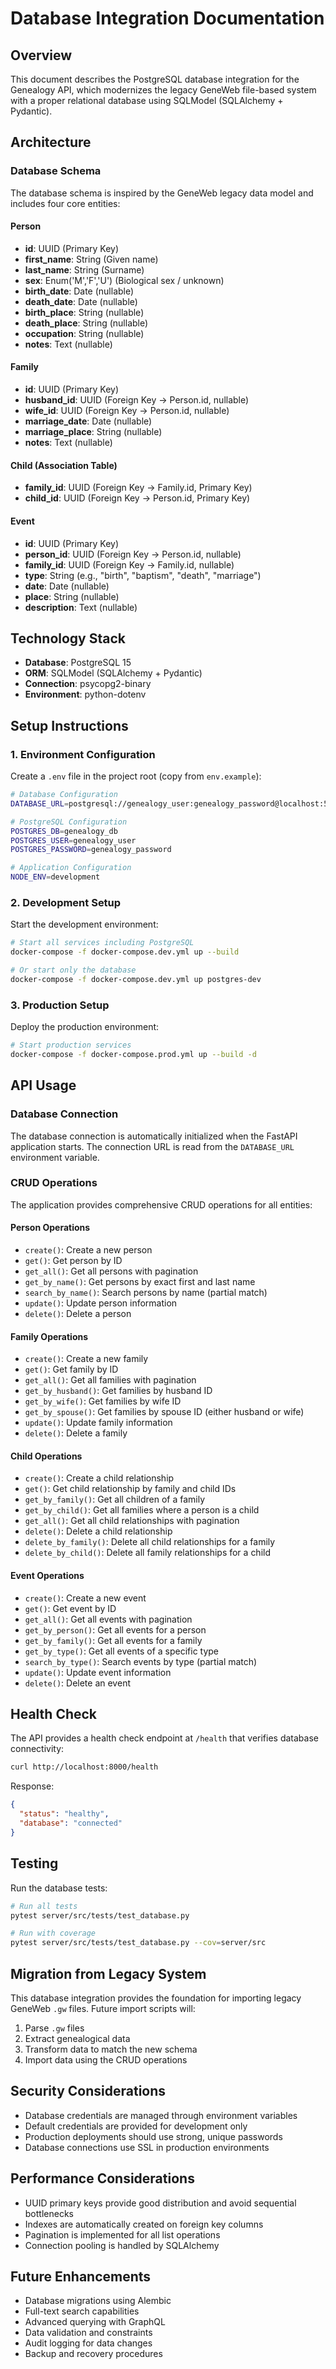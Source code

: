 # Database Integration Documentation

## Overview

This document describes the PostgreSQL database integration for the Genealogy API, which modernizes the legacy GeneWeb file-based system with a proper relational database using SQLModel (SQLAlchemy + Pydantic).

## Architecture

### Database Schema

The database schema is inspired by the GeneWeb legacy data model and includes four core entities:

#### Person
- **id**: UUID (Primary Key)
- **first_name**: String (Given name)
- **last_name**: String (Surname)
- **sex**: Enum('M','F','U') (Biological sex / unknown)
- **birth_date**: Date (nullable)
- **death_date**: Date (nullable)
- **birth_place**: String (nullable)
- **death_place**: String (nullable)
- **occupation**: String (nullable)
- **notes**: Text (nullable)

#### Family
- **id**: UUID (Primary Key)
- **husband_id**: UUID (Foreign Key → Person.id, nullable)
- **wife_id**: UUID (Foreign Key → Person.id, nullable)
- **marriage_date**: Date (nullable)
- **marriage_place**: String (nullable)
- **notes**: Text (nullable)

#### Child (Association Table)
- **family_id**: UUID (Foreign Key → Family.id, Primary Key)
- **child_id**: UUID (Foreign Key → Person.id, Primary Key)

#### Event
- **id**: UUID (Primary Key)
- **person_id**: UUID (Foreign Key → Person.id, nullable)
- **family_id**: UUID (Foreign Key → Family.id, nullable)
- **type**: String (e.g., "birth", "baptism", "death", "marriage")
- **date**: Date (nullable)
- **place**: String (nullable)
- **description**: Text (nullable)

## Technology Stack

- **Database**: PostgreSQL 15
- **ORM**: SQLModel (SQLAlchemy + Pydantic)
- **Connection**: psycopg2-binary
- **Environment**: python-dotenv

## Setup Instructions

### 1. Environment Configuration

Create a `.env` file in the project root (copy from `env.example`):

```bash
# Database Configuration
DATABASE_URL=postgresql://genealogy_user:genealogy_password@localhost:5432/genealogy_db

# PostgreSQL Configuration
POSTGRES_DB=genealogy_db
POSTGRES_USER=genealogy_user
POSTGRES_PASSWORD=genealogy_password

# Application Configuration
NODE_ENV=development
```

### 2. Development Setup

Start the development environment:

```bash
# Start all services including PostgreSQL
docker-compose -f docker-compose.dev.yml up --build

# Or start only the database
docker-compose -f docker-compose.dev.yml up postgres-dev
```

### 3. Production Setup

Deploy the production environment:

```bash
# Start production services
docker-compose -f docker-compose.prod.yml up --build -d
```

## API Usage

### Database Connection

The database connection is automatically initialized when the FastAPI application starts. The connection URL is read from the `DATABASE_URL` environment variable.

### CRUD Operations

The application provides comprehensive CRUD operations for all entities:

#### Person Operations
- `create()`: Create a new person
- `get()`: Get person by ID
- `get_all()`: Get all persons with pagination
- `get_by_name()`: Get persons by exact first and last name
- `search_by_name()`: Search persons by name (partial match)
- `update()`: Update person information
- `delete()`: Delete a person

#### Family Operations
- `create()`: Create a new family
- `get()`: Get family by ID
- `get_all()`: Get all families with pagination
- `get_by_husband()`: Get families by husband ID
- `get_by_wife()`: Get families by wife ID
- `get_by_spouse()`: Get families by spouse ID (either husband or wife)
- `update()`: Update family information
- `delete()`: Delete a family

#### Child Operations
- `create()`: Create a child relationship
- `get()`: Get child relationship by family and child IDs
- `get_by_family()`: Get all children of a family
- `get_by_child()`: Get all families where a person is a child
- `get_all()`: Get all child relationships with pagination
- `delete()`: Delete a child relationship
- `delete_by_family()`: Delete all child relationships for a family
- `delete_by_child()`: Delete all family relationships for a child

#### Event Operations
- `create()`: Create a new event
- `get()`: Get event by ID
- `get_all()`: Get all events with pagination
- `get_by_person()`: Get all events for a person
- `get_by_family()`: Get all events for a family
- `get_by_type()`: Get all events of a specific type
- `search_by_type()`: Search events by type (partial match)
- `update()`: Update event information
- `delete()`: Delete an event

## Health Check

The API provides a health check endpoint at `/health` that verifies database connectivity:

```bash
curl http://localhost:8000/health
```

Response:
```json
{
  "status": "healthy",
  "database": "connected"
}
```

## Testing

Run the database tests:

```bash
# Run all tests
pytest server/src/tests/test_database.py

# Run with coverage
pytest server/src/tests/test_database.py --cov=server/src
```

## Migration from Legacy System

This database integration provides the foundation for importing legacy GeneWeb `.gw` files. Future import scripts will:

1. Parse `.gw` files
2. Extract genealogical data
3. Transform data to match the new schema
4. Import data using the CRUD operations

## Security Considerations

- Database credentials are managed through environment variables
- Default credentials are provided for development only
- Production deployments should use strong, unique passwords
- Database connections use SSL in production environments

## Performance Considerations

- UUID primary keys provide good distribution and avoid sequential bottlenecks
- Indexes are automatically created on foreign key columns
- Pagination is implemented for all list operations
- Connection pooling is handled by SQLAlchemy

## Future Enhancements

- Database migrations using Alembic
- Full-text search capabilities
- Advanced querying with GraphQL
- Data validation and constraints
- Audit logging for data changes
- Backup and recovery procedures
